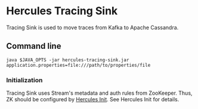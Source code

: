 # Hercules Tracing Sink
Tracing Sink is used to move traces from Kafka to Apache Cassandra.

## Command line
`java $JAVA_OPTS -jar hercules-tracing-sink.jar application.properties=file:///path/to/properties/file`

### Initialization
Tracing Sink uses Stream's metadata and auth rules from ZooKeeper. Thus, ZK should be configured by [Hercules Init](../hercules-init/README.md). See Hercules Init for details.

